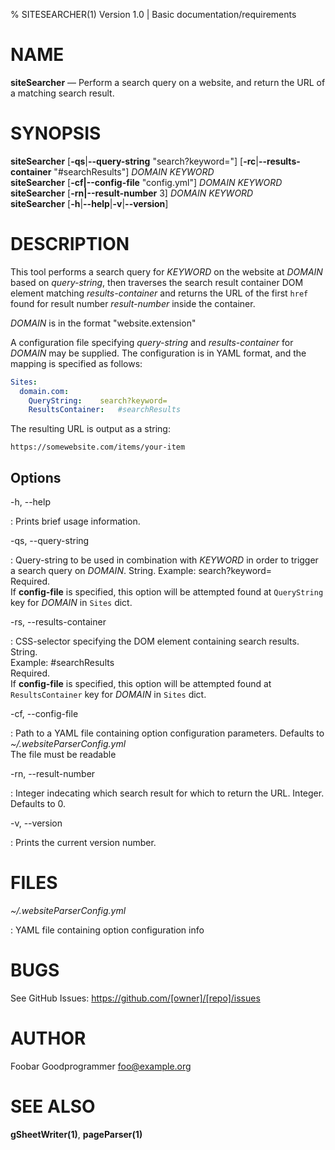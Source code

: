 % SITESEARCHER(1) Version 1.0 | Basic documentation/requirements

NAME
====

**siteSearcher** — Perform a search query on a website, and return the URL of a matching search result.


SYNOPSIS
========
 
**siteSearcher** \[**-qs**|**--query-string** "search?keyword="] \[**-rc**|**--results-container** "#searchResults"] _DOMAIN_ _KEYWORD_  
**siteSearcher** \[**-cf|--config-file** "config.yml"] _DOMAIN_ _KEYWORD_  
**siteSearcher** \[**-rn|--result-number** 3] _DOMAIN_ _KEYWORD_  
**siteSearcher** \[**-h**|**--help**|**-v**|**--version**]  

DESCRIPTION
===========
This tool performs a search query for _KEYWORD_ on the website at _DOMAIN_ based on _query-string_, then traverses the search result container DOM element matching _results-container_ and returns the URL of the first `href` found for result number _result-number_ inside the container.

_DOMAIN_ is in the format "website.extension"

A configuration file specifying _query-string_ and _results-container_ for _DOMAIN_ may be supplied. The configuration is in YAML format, and the mapping is specified as follows:


```YAML
Sites:
  domain.com:
    QueryString:	search?keyword=
    ResultsContainer:	#searchResults
```

The resulting URL is output as a string:

`https://somewebsite.com/items/your-item`

Options
-------

-h, --help

:   Prints brief usage information.

-qs, --query-string

:   Query-string to be used in combination with _KEYWORD_ in order to trigger a search query on _DOMAIN_. String.
		Example: search?keyword=  
		Required.  
		If **config-file** is specified, this option will be attempted found at `QueryString` key for _DOMAIN_ in `Sites` dict.  

-rs, --results-container

:   CSS-selector specifying the DOM element containing search results. String.  
		Example: #searchResults  
		Required.  
		If **config-file** is specified, this option will be attempted found at `ResultsContainer` key for _DOMAIN_ in `Sites` dict.  

-cf, --config-file

:   Path to a YAML file containing option configuration parameters.
		Defaults to *~/.websiteParserConfig.yml*  
    The file must be readable  

-rn, --result-number

:   Integer indecating which search result for which to return the URL. Integer.  
		Defaults to 0.

-v, --version

:   Prints the current version number.

FILES
=====

*~/.websiteParserConfig.yml*

:   YAML file containing option configuration info

BUGS
====

See GitHub Issues: <https://github.com/[owner]/[repo]/issues>

AUTHOR
======

Foobar Goodprogrammer <foo@example.org>

SEE ALSO
========

**gSheetWriter(1)**, **pageParser(1)**